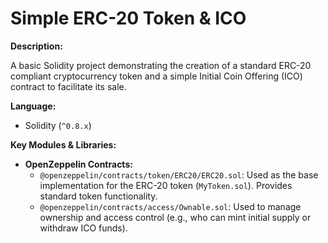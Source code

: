 # Simple ERC-20 Token & ICO

**Description:**

A basic Solidity project demonstrating the creation of a standard ERC-20 compliant cryptocurrency token and a simple Initial Coin Offering (ICO) contract to facilitate its sale.

**Language:**

* Solidity (`^0.8.x`)

**Key Modules & Libraries:**

* **OpenZeppelin Contracts:**
    * `@openzeppelin/contracts/token/ERC20/ERC20.sol`: Used as the base implementation for the ERC-20 token (`MyToken.sol`). Provides standard token functionality.
    * `@openzeppelin/contracts/access/Ownable.sol`: Used to manage ownership and access control (e.g., who can mint initial supply or withdraw ICO funds).


